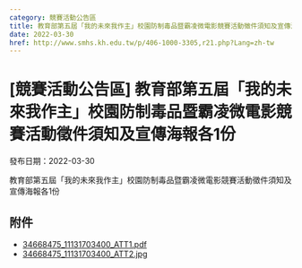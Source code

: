 ```yaml
---
category: 競賽活動公告區
title: 教育部第五屆「我的未來我作主」校園防制毒品暨霸凌微電影競賽活動徵件須知及宣傳海報各1份
date: 2022-03-30
href: http://www.smhs.kh.edu.tw/p/406-1000-3305,r21.php?Lang=zh-tw
---
```


# [競賽活動公告區] 教育部第五屆「我的未來我作主」校園防制毒品暨霸凌微電影競賽活動徵件須知及宣傳海報各1份

發布日期：2022-03-30

教育部第五屆「我的未來我作主」校園防制毒品暨霸凌微電影競賽活動徵件須知及宣傳海報各1份

## 附件

- [34668475_11131703400_ATT1.pdf](https://www.smhs.kh.edu.tw/var/file/0/1000/attach/7/pta_3069_837097_07474.pdf)
- [34668475_11131703400_ATT2.jpg](https://www.smhs.kh.edu.tw/var/file/0/1000/attach/7/pta_3070_121585_07475.jpg)
